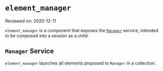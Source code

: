 # `element_manager`

Reviewed on: 2020-12-11

`element_manager` is a component that exposes the
[`Manager`](//sdk/fidl/fuchsia.element/element_manager.fidl) service,
intended to be composed into a session as a child.

## `Manager` Service

`element_manager` launches all elements proposed to `Manager` in a collection.
